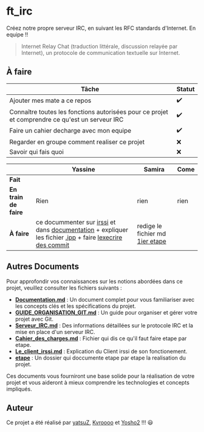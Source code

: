 # ft_irc

Créez notre propre serveur IRC, en suivant les RFC standards d'Internet. En equipe !!

> Internet Relay Chat (traduction littérale, discussion relayée par Internet), un protocole de communication textuelle sur Internet.

## À faire

| Tâche | Statut |
|-------|--------|
| Ajouter mes mate a ce repos | ✔️ |
| Connaître toutes les fonctions autorisées pour ce projet et comprendre ce qu'est un serveur IRC | ✔️ |
| Faire un cahier decharge avec mon equipe | ✔️ |
| Regarder en groupe comment realiser ce projet | ❌ |
| Savoir qui fais quoi | ❌ |

|                       | Yassine                   | Samira                    | Come                       |
|-----------------------|---------------------------|---------------------------|---------------------------|
| **Fait**              |           |                           |                           |
| **En train de faire** | Rien                      | rien                      | rien                      |
| **À faire**           | ce docummenter sur [irssi](./documentation/Le_client_irssi.md) et dans [documentation](./documentation/Documentation.md#le-client) + expliquer les fichier [.ipp](./documentation/Documentation.md#les-fichier-ipp) + faire [lexecrire des commit](https://learngitbranching.js.org/?locale=fr_FR) | redige le fichier md [1ier etape](./documentation/etape/1_Organiser_la_structure.md) |  |

## Autres Documents

Pour approfondir vos connaissances sur les notions abordées dans ce projet, veuillez consulter les fichiers suivants :

- **[Documentation.md](./documentation/Documentation.md)** : Un document complet pour vous familiariser avec les concepts clés et les spécifications du projet.
- **[GUIDE_ORGANISATION_GIT.md](./documentation/GUIDE_ORGANISATION_GIT.md)** : Un guide pour organiser et gérer votre projet avec Git.
- **[Serveur_IRC.md](./documentation/Serveur_IRC.md)** : Des informations détaillées sur le protocole IRC et la mise en place d'un serveur IRC.
- **[Cahier_des_charges.md](./documentation/Cahier_des_charges.md)** : Fichier qui dis ce qu'il faut faire etape par etape.
- **[Le_client_irssi.md](./documentation/Le_client_irssi.md)** : Explication du Client irssi de son fonctionement.
- **[etape](./documentation/etape)** : Un dossier qui doccumente etape par etape la realisation du projet.

Ces documents vous fourniront une base solide pour la réalisation de votre projet et vous aideront à mieux comprendre les technologies et concepts impliqués.

## Auteur

Ce projet a été réalisé par [yatsuZ](https://github.com/yatsuZ), [Kvroooo](https://github.com/Kvroooo) et [Yosho2](https://github.com/Yosho2) !!! :smiley:

